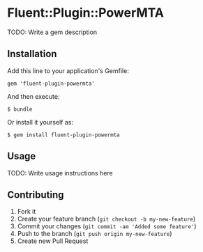 # Fluent::Plugin::PowerMTA

TODO: Write a gem description

## Installation

Add this line to your application's Gemfile:

    gem 'fluent-plugin-powermta'

And then execute:

    $ bundle

Or install it yourself as:

    $ gem install fluent-plugin-powermta

## Usage

TODO: Write usage instructions here

## Contributing

1. Fork it
2. Create your feature branch (`git checkout -b my-new-feature`)
3. Commit your changes (`git commit -am 'Added some feature'`)
4. Push to the branch (`git push origin my-new-feature`)
5. Create new Pull Request
